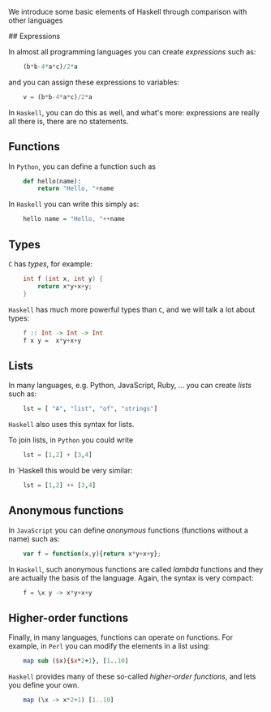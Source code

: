 We introduce some basic elements of Haskell through comparison with other languages

## Expressions

In almost all programming languages you can create _expressions_ such as:

~~~haskell
    (b*b-4*a*c)/2*a
~~~

and you can assign these expressions to variables:

~~~haskell
    v = (b*b-4*a*c)/2*a
~~~

In `Haskell`, you can do this as well, and what's more: expressions are really all there is, there are no statements. <!-- ' -->

## Functions

In `Python`, you can define a function such as

~~~python
    def hello(name):
        return "Hello, "+name
~~~

In `Haskell` you can write this simply as:

~~~haskell
    hello name = "Hello, "++name
~~~

## Types

`C` has _types_, for example:

~~~c
    int f (int x, int y) {
        return x*y+x+y;
    }
~~~

`Haskell` has much more powerful types than `C`, and we will talk a lot about types:

~~~haskell
    f :: Int -> Int -> Int
    f x y =  x*y+x+y
~~~

## Lists

In many languages, e.g. Python, JavaScript, Ruby, ... you can create _lists_ such as:

~~~haskell
    lst = [ "A", "list", "of", "strings"]
~~~

`Haskell` also uses this syntax for lists. 

To join lists, in `Python` you could write

~~~python
    lst = [1,2] + [3,4]
~~~

In `Haskell this would be very similar:

~~~haskell
    lst = [1,2] ++ [3,4]
~~~

## Anonymous functions

In `JavaScript` you can define _anonymous_ functions (functions without a name) such as:

~~~javascript
    var f = function(x,y){return x*y+x+y};
~~~

In `Haskell`, such anonymous functions are called _lambda_ functions and they are actually the basis of the language. Again, the syntax is very compact:

~~~haskell
    f = \x y -> x*y+x+y
~~~

## Higher-order functions

Finally, in many languages, functions can operate on functions. For example, in `Perl` you can modify the elements in a list using:

~~~perl
    map sub ($x){$x*2+1}, [1..10]
~~~

`Haskell` provides many of these so-called _higher-order functions_, and lets you define your own.

~~~haskell
    map (\x -> x*2+1) [1..10]
~~~



